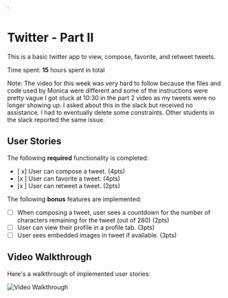`
# Twitter - Part II

This is a basic twitter app to view, compose, favorite, and retweet tweets.

Time spent: **15** hours spent in total

Note: The video for this week was very hard to follow because the files and code used by Monica were different and some of the instructions were pretty vague
I got stuck at 10:30 in the part 2 video as my tweets were no longer showing up. I asked about this in the slack but received no assistance. I had to eventually delete some constraints. Other students in the slack reported the same issue.




## User Stories

The following **required** functionality is completed:

- [ x] User can compose a tweet. (4pts)
- [x ] User can favorite a tweet. (4pts)
- [x ] User can retweet a tweet. (2pts)

The following **bonus** features are implemented:

- [ ] When composing a tweet, user sees a countdown for the number of characters remaining for the tweet (out of 280) (2pts)
- [ ] User can view their profile in a profile tab. (3pts)
- [ ] User sees embedded images in tweet if available. (3pts)

## Video Walkthrough

Here's a walkthrough of implemented user stories:


<img src='http://g.recordit.co/1GVaGpHYAk.gif' title='Video Walkthrough' width='' alt='Video Walkthrough' />

